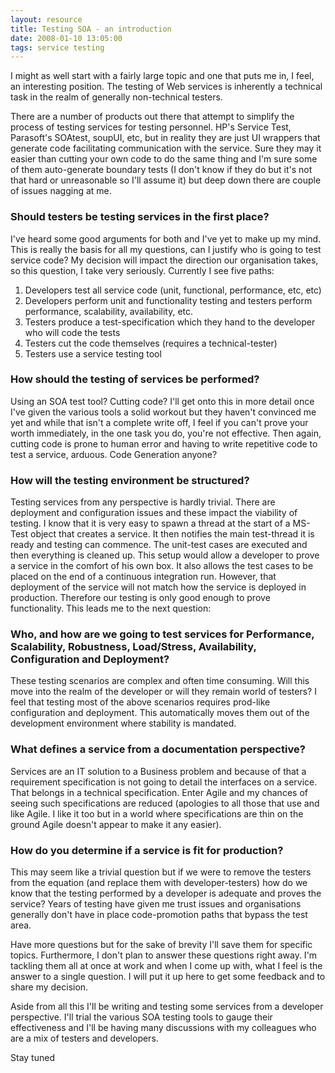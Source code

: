 ```yaml
---
layout: resource
title: Testing SOA - an introduction
date: 2008-01-10 13:05:00
tags: service testing
---
```

I might as well start with a fairly large topic and one that puts me in, I feel, an interesting position. The testing of Web services is inherently a technical task in the realm of generally non-technical testers.

There are a number of products out there that attempt to simplify the process of testing services for testing personnel. HP's Service Test, Parasoft's SOAtest, soupUI, etc, but in reality they are just UI wrappers that generate code facilitating communication with the service. Sure they may it easier than cutting your own code to do the same thing and I'm sure some of them auto-generate boundary tests (I don't know if they do but it's not that hard or unreasonable so I'll assume it) but deep down there are couple of issues nagging at me.

### Should testers be testing services in the first place?
I've heard some good arguments for both and I've yet to make up my mind. This is really the basis for all my questions, can I justify who is going to test service code? My decision will impact the direction our organisation takes, so this question, I take very seriously. Currently I see five paths:

 1. Developers test all service code (unit, functional, performance, etc, etc)
 1. Developers perform unit and functionality testing and testers perform performance, scalability, availability, etc.
 1. Testers produce a test-specification which they hand to the developer who will code the tests
 1. Testers cut the code themselves (requires a technical-tester)
 1. Testers use a service testing tool


### How should the testing of services be performed?
Using an SOA test tool? Cutting code? I'll get onto this in more detail once I've given the various tools a solid workout but they haven't convinced me yet and while that isn't a complete write off, I feel if you can't prove your worth immediately, in the one task you do, you're not effective. Then again, cutting code is prone to human error and having to write repetitive code to test a service, arduous. Code Generation anyone?

### How will the testing environment be structured?
Testing services from any perspective is hardly trivial. There are deployment and configuration issues and these impact the viability of testing. I know that it is very easy to spawn a thread at the start of a MS-Test object that creates a service. It then notifies the main test-thread it is ready and testing can commence. The unit-test cases are executed and then everything is cleaned up. This setup would allow a developer to prove a service in the comfort of his own box. It also allows the test cases to be placed on the end of a continuous integration run. However, that deployment of the service will not match how the service is deployed in production. Therefore our testing is only good enough to prove functionality. This leads me to the next question:

### Who, and how are we going to test services for Performance, Scalability, Robustness, Load/Stress, Availability, Configuration and Deployment?
These testing scenarios are complex and often time consuming. Will this move into the realm of the developer or will they remain world of testers? I feel that testing most of the above scenarios requires prod-like configuration and deployment. This automatically moves them out of the development environment where stability is mandated.

### What defines a service from a documentation perspective?
Services are an IT solution to a Business problem and because of that a requirement specification is not going to detail the interfaces on a service. That belongs in a technical specification. Enter Agile and my chances of seeing such specifications are reduced (apologies to all those that use and like Agile. I like it too but in a world where specifications are thin on the ground Agile doesn't appear to make it any easier).

### How do you determine if a service is fit for production?
This may seem like a trivial question but if we were to remove the testers from the equation (and replace them with developer-testers) how do we know that the testing performed by a developer is adequate and proves the service? Years of testing have given me trust issues and organisations generally don't have in place code-promotion paths that bypass the test area.

Have more questions but for the sake of brevity I'll save them for specific topics. Furthermore, I don't plan to answer these questions right away. I'm tackling them all at once at work and when I come up with, what I feel is the answer to a single question. I will put it up here to get some feedback and to share my decision.

Aside from all this I'll be writing and testing some services from a developer perspective. I'll trial the various SOA testing tools to gauge their effectiveness and I'll be having many discussions with my colleagues who are a mix of testers and developers.

Stay tuned